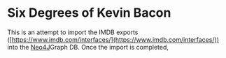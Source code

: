 # Six Degrees of Kevin Bacon

This is an attempt to import the IMDB exports ([https://www.imdb.com/interfaces/](https://www.imdb.com/interfaces/)) into the [Neo4J](https://neo4j.com/)Graph DB. Once the import is completed, 